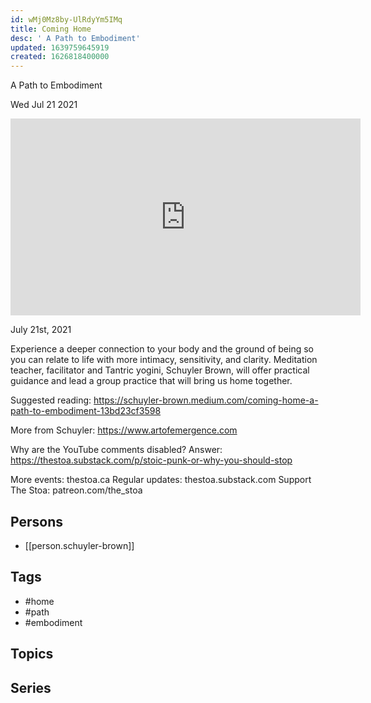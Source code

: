 ```yaml
---
id: wMj0Mz8by-UlRdyYm5IMq
title: Coming Home
desc: ' A Path to Embodiment'
updated: 1639759645919
created: 1626818400000
---
```



 A Path to Embodiment

Wed Jul 21 2021

<iframe width="560" height="315" src="https://www.youtube.com/embed/yO4Jv-du2dE" title="Coming Home: A Path to Embodiment w/ Schuyler Brown" frameborder="0" allow="accelerometer; autoplay; clipboard-write; encrypted-media; gyroscope; picture-in-picture" allowfullscreen ></iframe>

July 21st, 2021

Experience a deeper connection to your body and the ground of being so you can relate to life with more intimacy, sensitivity, and clarity. Meditation teacher, facilitator and Tantric yogini, Schuyler Brown, will offer practical guidance and lead a group practice that will bring us home together.

Suggested reading: https://schuyler-brown.medium.com/coming-home-a-path-to-embodiment-13bd23cf3598

More from Schuyler: https://www.artofemergence.com

Why are the YouTube comments disabled? Answer: https://thestoa.substack.com/p/stoic-punk-or-why-you-should-stop

More events: thestoa.ca
Regular updates: thestoa.substack.com
Support The Stoa: patreon.com/the_stoa

## Persons

- [[person.schuyler-brown]]

## Tags

- #home
- #path
- #embodiment

## Topics



## Series



